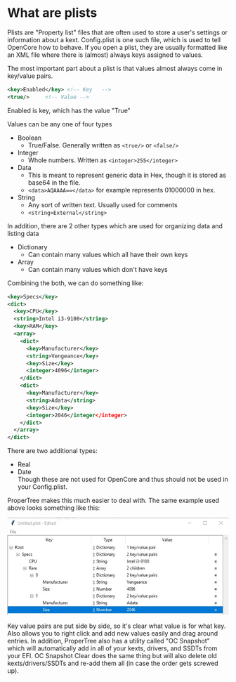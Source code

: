 # What are plists

Plists are "Property list" files that are often used to store a user's settings or information about a kext. Config.plist is one such file, which is used to tell OpenCore how to behave. If you open a plist, they are usually formatted like an XML file where there is (almost) always keys assigned to values.

The most important part about a plist is that values almost always come in key/value pairs.

```xml
<key>Enabled</key> <!-- Key   -->
<true/>     <!-- Value -->
```

Enabled is key, which has the value "True"

Values can be any one of four types

* Boolean
  * True/False. Generally written as `<true/>` or `<false/>`
* Integer
  * Whole numbers. Written as `<integer>255</integer>`
* Data
  * This is meant to represent generic data in Hex, though it is stored as base64 in the file.
  * `<data>AQAAAA==</data>` for example represents 01000000 in hex.
* String
  * Any sort of written text. Usually used for comments
  * `<string>External</string>`

In addition, there are 2 other types which are used for organizing data and listing data

* Dictionary
  * Can contain many values which all have their own keys
* Array
  * Can contain many values which don't have keys

Combining the both, we can do something like:

```xml
<key>Specs</key>
<dict>
  <key>CPU</key>
  <string>Intel i3-9100</string>
  <key>RAM</key>
  <array>
    <dict>
      <key>Manufacturer</key>
      <string>Vengeance</key>
      <key>Size</key>
      <integer>4096</integer>
    </dict>
    <dict>
      <key>Manufacturer</key>
      <string>Adata</string>
      <key>Size</key>
      <integer>2046</integer</integer>
    </dict>
  </array>
</dict>
```

There are two additional types:

* Real
* Date  
Though these are not used for OpenCore and thus should not be used in your Config.plist.

ProperTree makes this much easier to deal with. The same example used above looks something like this:

![ProperTree](/images/overview/propertree.jpg)

Key value pairs are put side by side, so it's clear what value is for what key. Also allows you to right click and add new values easily and drag around entries. In addition, ProperTree also has a utility called "OC Snapshot" which will automatically add in all of your kexts, drivers, and SSDTs from your EFI. OC Snapshot Clear does the same thing but will also delete old kexts/drivers/SSDTs and re-add them all (in case the order gets screwed up).
